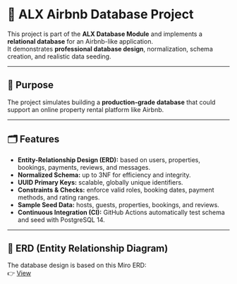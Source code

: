 # 🏡 ALX Airbnb Database Project

This project is part of the **ALX Database Module** and implements a **relational database** for an Airbnb-like application.  
It demonstrates **professional database design**, normalization, schema creation, and realistic data seeding.

---

## 🎯 Purpose
The project simulates building a **production-grade database** that could support an online property rental platform like Airbnb.

---

## 🗂️ Features
- **Entity-Relationship Design (ERD):** based on users, properties, bookings, payments, reviews, and messages.  
- **Normalized Schema:** up to 3NF for efficiency and integrity.  
- **UUID Primary Keys:** scalable, globally unique identifiers.  
- **Constraints & Checks:** enforce valid roles, booking dates, payment methods, and rating ranges.  
- **Sample Seed Data:** hosts, guests, properties, bookings, and reviews.  
- **Continuous Integration (CI):** GitHub Actions automatically test schema and seed with PostgreSQL 14.

---

## 📐 ERD (Entity Relationship Diagram)
The database design is based on this Miro ERD:  
👉 [View]()
